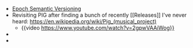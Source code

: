 - [Epoch Semantic Versioning](https://antfu.me/posts/epoch-semver)
- Revisiting PIG after finding a bunch of recently [[Releases]] I've never heard: https://en.wikipedia.org/wiki/Pig_(musical_project)
	- {{video https://www.youtube.com/watch?v=2gpwVAAiWog}}
-
-